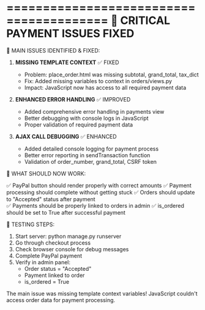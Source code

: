 ========================================
🎯 CRITICAL PAYMENT ISSUES FIXED
========================================

🔧 MAIN ISSUES IDENTIFIED & FIXED:

1. **MISSING TEMPLATE CONTEXT** ✅ FIXED
   - Problem: place_order.html was missing subtotal, grand_total, tax_dict
   - Fix: Added missing variables to context in orders/views.py
   - Impact: JavaScript now has access to all required payment data

2. **ENHANCED ERROR HANDLING** ✅ IMPROVED  
   - Added comprehensive error handling in payments view
   - Better debugging with console logs in JavaScript
   - Proper validation of required payment data

3. **AJAX CALL DEBUGGING** ✅ ENHANCED
   - Added detailed console logging for payment process
   - Better error reporting in sendTransaction function
   - Validation of order_number, grand_total, CSRF token

🎯 WHAT SHOULD NOW WORK:

✅ PayPal button should render properly with correct amounts
✅ Payment processing should complete without getting stuck
✅ Orders should update to "Accepted" status after payment  
✅ Payments should be properly linked to orders in admin
✅ is_ordered should be set to True after successful payment

🚀 TESTING STEPS:

1. Start server: python manage.py runserver
2. Go through checkout process
3. Check browser console for debug messages
4. Complete PayPal payment
5. Verify in admin panel:
   - Order status = "Accepted" 
   - Payment linked to order
   - is_ordered = True

The main issue was missing template context variables!
JavaScript couldn't access order data for payment processing.
